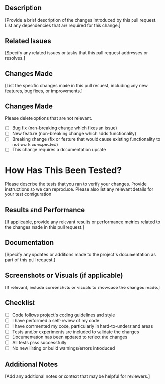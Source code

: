 ## Description
[Provide a brief description of the changes introduced by this pull request. List any dependencies that are required for this change.]

## Related Issues
[Specify any related issues or tasks that this pull request addresses or resolves.]

## Changes Made
[List the specific changes made in this pull request, including any new features, bug fixes, or improvements.]


## Changes Made

Please delete options that are not relevant.

- [ ] Bug fix (non-breaking change which fixes an issue)
- [ ] New feature (non-breaking change which adds functionality)
- [ ] Breaking change (fix or feature that would cause existing functionality to not work as expected)
- [ ] This change requires a documentation update

# How Has This Been Tested?

Please describe the tests that you ran to verify your changes. Provide instructions so we can reproduce. Please also list any relevant details for your test configuration



## Results and Performance
[If applicable, provide any relevant results or performance metrics related to the changes made in this pull request.]

## Documentation
[Specify any updates or additions made to the project's documentation as part of this pull request.]

## Screenshots or Visuals (if applicable)
[If relevant, include screenshots or visuals to showcase the changes made.]

## Checklist
- [ ] Code follows project's coding guidelines and style
- [ ] I have performed a self-review of my code
- [ ] I have commented my code, particularly in hard-to-understand areas
- [ ] Tests and/or experiments are included to validate the changes
- [ ] Documentation has been updated to reflect the changes
- [ ] All tests pass successfully
- [ ] No new linting or build warnings/errors introduced

## Additional Notes
[Add any additional notes or context that may be helpful for reviewers.]
